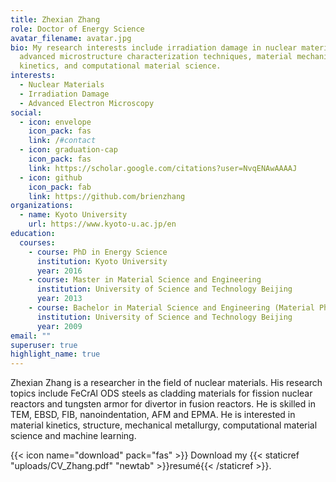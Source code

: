 ```yaml
---
title: Zhexian Zhang
role: Doctor of Energy Science
avatar_filename: avatar.jpg
bio: My research interests include irradiation damage in nuclear materials,
  advanced microstructure characterization techniques, material mechanics and
  kinetics, and computational material science.
interests:
  - Nuclear Materials
  - Irradiation Damage
  - Advanced Electron Microscopy
social:
  - icon: envelope
    icon_pack: fas
    link: /#contact
  - icon: graduation-cap
    icon_pack: fas
    link: https://scholar.google.com/citations?user=NvqENAwAAAAJ
  - icon: github
    icon_pack: fab
    link: https://github.com/brienzhang
organizations:
  - name: Kyoto University
    url: https://www.kyoto-u.ac.jp/en
education:
  courses:
    - course: PhD in Energy Science
      institution: Kyoto University
      year: 2016
    - course: Master in Material Science and Engineering
      institution: University of Science and Technology Beijing
      year: 2013
    - course: Bachelor in Material Science and Engineering (Material Physics)
      institution: University of Science and Technology Beijing
      year: 2009
email: ""
superuser: true
highlight_name: true
---
```

Zhexian Zhang is a researcher in the field of nuclear materials. His research topics include FeCrAl ODS steels as cladding materials for fission nuclear reactors and tungsten armor for divertor in fusion reactors. He is skilled in TEM, EBSD, FIB, nanoindentation, AFM and EPMA. He is interested in material kinetics, structure, mechanical metallurgy, computational material science and machine learning.

{{< icon name="download" pack="fas" >}} Download my {{< staticref "uploads/CV_Zhang.pdf" "newtab" >}}resumé{{< /staticref >}}.